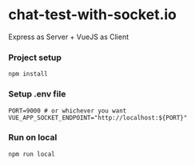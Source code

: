 # chat-test-with-socket.io
Express as Server + VueJS as Client

### Project setup
```
npm install
```

### Setup .env file
```dosini
PORT=9000 # or whichever you want
VUE_APP_SOCKET_ENDPOINT="http://localhost:${PORT}"
```

### Run on local
```
npm run local
```

